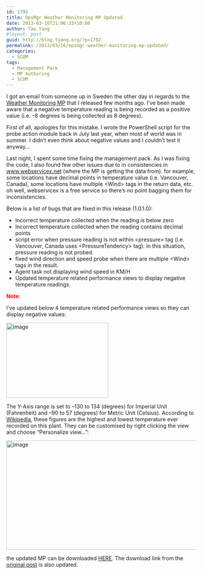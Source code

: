 ```yaml
---
id: 1792
title: OpsMgr Weather Monitoring MP Updated
date: 2013-03-16T21:06:33+10:00
author: Tao Yang
#layout: post
guid: http://blog.tyang.org/?p=1792
permalink: /2013/03/16/opsmgr-weather-monitoring-mp-updated/
categories:
  - SCOM
tags:
  - Management Pack
  - MP Authoring
  - SCOM
---
```

I got an email from someone up in Sweden the other day in regards to the <a href="http://blog.tyang.org/2012/10/25/monitoring-weather-conditions-using-scom/">Weather Monitoring MP</a> that I released few months ago. I’ve been made aware that a negative temperature reading is being recorded as a positive value (i.e. –8 degrees is being collected as 8 degrees).

First of all, apologies for this mistake. I wrote the PowerShell script for the probe action module back in July last year, when most of world was in summer. I didn’t even think about negative values and I couldn’t test it anyway…

Last night, I spent some time fixing the management pack. As I was fixing the code, I also found few other issues due to in consistencies in <a href="http://www.webservicex.net">www.webservicex.net</a> (where the MP is getting the data from). for example, some locations have decimal points in temperature value (i.e. Vancouver, Canada), some locations have multiple &lt;Wind&gt; tags in the return data, etc. oh well, webservicex is a free service so there’s no point bagging them for inconsistencies.

Below is a list of bugs that are fixed in this release (1.0.1.0):
<ul>
	<li>Incorrect temperature collected when the reading is below zero</li>
	<li>Incorrect temperature collected when the reading contains decimal points</li>
	<li>script error when pressure reading is not within &lt;pressure&gt; tag (i.e. Vancouver, Canada uses &lt;PressureTendency&gt; tag). in this situation, pressure reading is not probed.</li>
	<li>fixed wind direction and speed probe when there are multiple &lt;Wind&gt; tags in the result.</li>
	<li>Agent task not displaying wind speed in KM/H</li>
	<li>Updated temperature related performance views to display negative temperature readings.</li>
</ul>
<strong><span style="color: #ff0000;">Note:</span></strong>

I’ve updated below 4 temperature related performance views so they can display negative values:

<a href="http://blog.tyang.org/wp-content/uploads/2013/03/image16.png"><img style="background-image: none; padding-top: 0px; padding-left: 0px; display: inline; padding-right: 0px; border: 0px;" title="image" alt="image" src="http://blog.tyang.org/wp-content/uploads/2013/03/image_thumb15.png" width="270" height="199" border="0" /></a>

The Y-Axis range is set to –130 to 134 (degrees) for Imperial Unit (Fahrenheit) and –90 to 57 (degrees) for Metric Unit (Celsius). According to <a href="http://en.wikipedia.org/wiki/List_of_weather_records">Wikipedia</a>, these figures are the highest and lowest temperature ever recorded on this plant. They can be customised by right clicking the view and choose “Personalize view…”:

<a href="http://blog.tyang.org/wp-content/uploads/2013/03/image17.png"><img style="background-image: none; padding-top: 0px; padding-left: 0px; display: inline; padding-right: 0px; border: 0px;" title="image" alt="image" src="http://blog.tyang.org/wp-content/uploads/2013/03/image_thumb16.png" width="530" height="289" border="0" /></a>

the updated MP can be downloaded <a href="http://blog.tyang.org/wp-content/uploads/2013/03/TYANG.Weather.Monitoring.v1.0.1.0.zip">HERE</a>. The download link from the <a href="http://blog.tyang.org/2012/10/25/monitoring-weather-conditions-using-scom/">original post</a> is also updated.